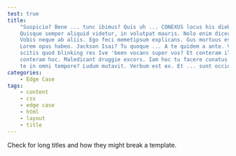 ```yaml
---
test: true
title:
    "Suspicio? Bene ... tunc ibimus? Quis uh ... CONEXUS locus his diebus?
    Quisque semper aliquid videtur, in volutpat mauris. Nolo enim dicere.
    Vobis neque ab aliis. Ego feci memetipsum explicans. Gus mortuus est.
    Lorem opus habeo. Jackson Isai? Tu quoque ... A te quidem a ante. Vos
    scitis quod blinking res Ive 'been vocans super vos? Et conteram illud, et
    conteram hoc. Maledicant druggie excors. Iam hoc tu facere conatus sum ad
    te in omni tempore? Ludum mutavit. Verbum est ex. Et ... sunt occid"
categories:
    - Edge Case
tags:
    - content
    - css
    - edge case
    - html
    - layout
    - title
---
```


Check for long titles and how they might break a template.
